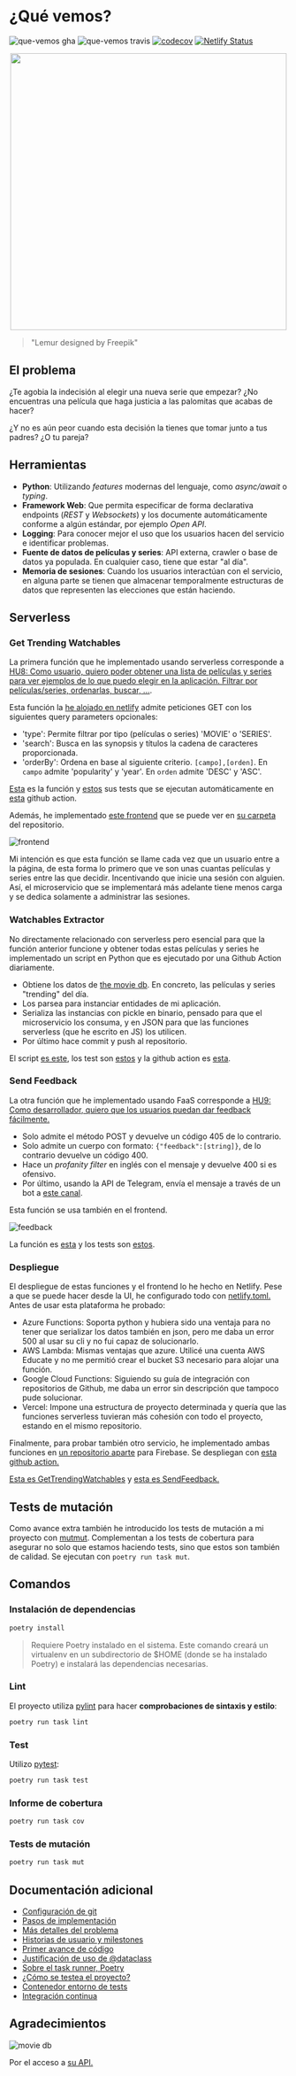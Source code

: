 # ¿Qué vemos?
![que-vemos gha](https://github.com/AlexMenor/que-vemos/workflows/que-vemos%20QA/badge.svg)
![que-vemos travis](https://travis-ci.com/AlexMenor/que-vemos.svg?branch=master)
[![codecov](https://codecov.io/gh/AlexMenor/que-vemos/branch/master/graph/badge.svg?token=DGPWNVEISN)](https://codecov.io/gh/AlexMenor/que-vemos)
[![Netlify Status](https://api.netlify.com/api/v1/badges/9256fdf3-62b9-44c4-8238-cccaa06b7c23/deploy-status)](https://app.netlify.com/sites/amazing-villani-e2d732/deploys)

<p align="center">
  <img width="500" height="500" src="docs/img/logo.png">
</p>

> "Lemur designed by Freepik"

## El problema

¿Te agobia la indecisión al elegir una nueva serie que empezar? ¿No encuentras una película que haga justicia a las palomitas que acabas de hacer?

¿Y no es aún peor cuando esta decisión la tienes que tomar junto a tus padres? ¿O tu pareja?

## Herramientas

- **Python**: Utilizando _features_ modernas del lenguaje, como _async/await_ o _typing_.
- **Framework Web**: Que permita especificar de forma declarativa endpoints (_REST_ y _Websockets_) y los documente automáticamente conforme a algún estándar, por ejemplo _Open API_.
- **Logging**: Para conocer mejor el uso que los usuarios hacen del servicio e identificar problemas.
- **Fuente de datos de películas y series**: API externa, crawler o base de datos ya populada. En cualquier caso, tiene que estar "al día".
- **Memoria de sesiones**: Cuando los usuarios interactúan con el servicio, en alguna parte se tienen que almacenar temporalmente estructuras de datos que representen las elecciones que están haciendo.

## Serverless
### Get Trending Watchables
La primera función que he implementado usando serverless corresponde a [HU8: Como usuario, quiero poder obtener una lista de películas y series para ver ejemplos de lo que puedo elegir en la aplicación. Filtrar por películas/series, ordenarlas, buscar, ...](https://github.com/AlexMenor/que-vemos/issues/53).

Esta función la [he alojado en netlify](https://amazing-villani-e2d732.netlify.app/.netlify/functions/get_trending_watchables
) admite peticiones GET con los siguientes query parameters opcionales:
- 'type': Permite filtrar por tipo (películas o series) 'MOVIE' o 'SERIES'.
- 'search': Busca en las synopsis y títulos la cadena de caracteres proporcionada.
- 'orderBy': Ordena en base al siguiente criterio. `[campo],[orden]`. En `campo` admite 'popularity' y 'year'. En `orden` admite 'DESC' y 'ASC'.

[Esta](app/serverless/get_trending_watchables.js) es la función y [estos](app/serverless/test/trending_watchables.test.js) sus tests que se ejecutan automáticamente en [esta](.github/workflows/qa.yml) github action.

Además, he implementado [este frontend](https://amazing-villani-e2d732.netlify.app/) que se puede ver en [su carpeta](frontend) del repositorio.

![frontend](docs/img/frontend.png)

Mi intención es que esta función se llame cada vez que un usuario entre a la página, de esta forma lo primero que ve son unas cuantas películas y series entre las que decidir. Incentivando que inicie una sesión con alguien. 
Así, el microservicio que se implementará más adelante tiene menos carga y se dedica solamente a administrar las sesiones.

### Watchables Extractor
No directamente relacionado con serverless pero esencial para que la función anterior funcione y obtener todas estas películas y series he implementado un script en Python que es ejecutado por una Github Action diariamente.
- Obtiene los datos de [the movie db](https://www.themoviedb.org/). En concreto, las películas y series "trending" del día.
- Los parsea para instanciar entidades de mi aplicación.
- Serializa las instancias con pickle en binario, pensado para que el microservicio los consuma, y en JSON para que las funciones serverless (que he escrito en JS) los utilicen.
- Por último hace commit y push al repositorio.

El script [es este](app/data/watchables_extractor.py), los test son [estos](app/tests/test_watchables_extractor.py) y la github action es [esta](.github/workflows/refresh-data.yml).

### Send Feedback
La otra función que he implementado usando FaaS corresponde a [HU9: Como desarrollador, quiero que los usuarios puedan dar feedback fácilmente.](https://github.com/AlexMenor/que-vemos/issues/58)
- Solo admite el método POST y devuelve un código 405 de lo contrario.
- Solo admite un cuerpo con formato: `{"feedback":[string]}`, de lo contrario devuelve un código 400.
- Hace un _profanity filter_ en inglés con el mensaje y devuelve 400 si es ofensivo.
- Por último, usando la API de Telegram, envía el mensaje a través de un bot a [este canal](https://t.me/sugerenciasQueVemos).

Esta función se usa también en el frontend.

![feedback](docs/img/feedback.png)

La función es [esta](app/serverless/send_feedback.js) y los tests son [estos](app/serverless/test/send_feedback.test.js).

### Despliegue
El despliegue de estas funciones y el frontend lo he hecho en Netlify. Pese a que se puede hacer desde la UI, he configurado todo con [netlify.toml.](netlify.toml)
Antes de usar esta plataforma he probado:
- Azure Functions: Soporta python y hubiera sido una ventaja para no tener que serializar los datos también en json, pero me daba un error 500 al usar su cli y no fui capaz de solucionarlo.
- AWS Lambda: Mismas ventajas que azure. Utilicé una cuenta AWS Educate y no me permitió crear el bucket S3 necesario para alojar una función.
- Google Cloud Functions: Siguiendo su guía de integración con repositorios de Github, me daba un error sin descripción que tampoco pude solucionar.
- Vercel: Impone una estructura de proyecto determinada y quería que las funciones serverless tuvieran más cohesión con todo el proyecto, estando en el mismo repositorio.

Finalmente, para probar también otro servicio, he implementado ambas funciones en [un repositorio aparte](https://github.com/AlexMenor/firebase-functions-que-vemos) para Firebase.
Se despliegan con [esta github action.](https://github.com/AlexMenor/firebase-functions-que-vemos/blob/master/.github/workflows/deploy.yml) 

[Esta es GetTrendingWatchables](https://us-central1-que-vemos.cloudfunctions.net/getTrendingWatchables) y [esta es SendFeedback.](https://us-central1-que-vemos.cloudfunctions.net/sendFeedback
)

## Tests de mutación
Como avance extra también he introducido los tests de mutación a mi proyecto con [mutmut](https://github.com/boxed/mutmut). Complementan a los tests de cobertura para asegurar no solo que estamos haciendo tests, sino que estos son también de calidad.
Se ejecutan con `poetry run task mut`.

## Comandos

### Instalación de dependencias

```bash
poetry install
```

> Requiere Poetry instalado en el sistema. Este comando creará un virtualenv en un subdirectorio de \$HOME (donde se ha instalado Poetry) e instalará las dependencias necesarias.

### Lint

El proyecto utiliza [pylint](https://www.pylint.org/) para hacer **comprobaciones de sintaxis y estilo**:

```bash
poetry run task lint
```

### Test

Utilizo [pytest](https://docs.pytest.org/en/stable/):

```bash
poetry run task test
```

### Informe de cobertura

```bash
poetry run task cov
```

### Tests de mutación

```bash
poetry run task mut
```

## Documentación adicional

- [Configuración de git](docs/configurando-git.md)
- [Pasos de implementación](docs/pasos.md)
- [Más detalles del problema](docs/problema.md)
- [Historias de usuario y milestones](docs/hu-and-milestones.md)
- [Primer avance de código](app/entities/watchable.py)
- [Justificación de uso de @dataclass](docs/dataclass.md)
- [Sobre el task runner, Poetry](docs/task-runner.md)
- [¿Cómo se testea el proyecto?](docs/tests.md)
- [Contenedor entorno de tests](docs/contenedor-tests.md)
- [Integración continua](docs/integracion-continua.md)


## Agradecimientos
![movie db](https://www.themoviedb.org/assets/2/v4/logos/v2/blue_long_2-9665a76b1ae401a510ec1e0ca40ddcb3b0cfe45f1d51b77a308fea0845885648.svg)

Por el acceso a [su API.](https://www.themoviedb.org/documentation/api)
